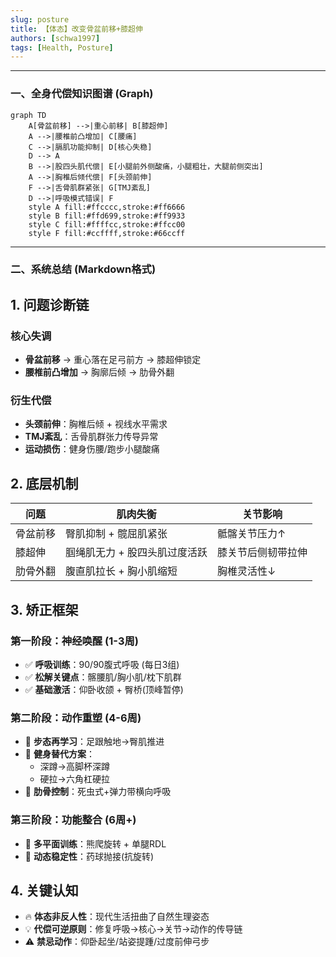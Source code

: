 ```yaml
---
slug: posture
title: 【体态】改变骨盆前移+膝超伸
authors: [schwa1997]
tags: [Health, Posture]
---
```



---

### **一、全身代偿知识图谱 (Graph)**
```mermaid
graph TD
    A[骨盆前移] -->|重心前移| B[膝超伸]
    A -->|腰椎前凸增加| C[腰痛]
    C -->|膈肌功能抑制| D[核心失稳]
    D --> A
    B -->|股四头肌代偿| E[小腿前外侧酸痛，小腿粗壮，大腿前侧突出]
    A -->|胸椎后倾代偿| F[头颈前伸]
    F -->|舌骨肌群紧张| G[TMJ紊乱]
    D -->|呼吸模式错误| F
    style A fill:#ffcccc,stroke:#ff6666
    style B fill:#ffd699,stroke:#ff9933
    style C fill:#ffffcc,stroke:#ffcc00
    style F fill:#ccffff,stroke:#66ccff
```


---

### **二、系统总结 (Markdown格式)**

## 1. 问题诊断链
### 核心失调
- **骨盆前移** → 重心落在足弓前方 → 膝超伸锁定
- **腰椎前凸增加** → 胸廓后倾 → 肋骨外翻

### 衍生代偿
- **头颈前伸**：胸椎后倾 + 视线水平需求
- **TMJ紊乱**：舌骨肌群张力传导异常
- **运动损伤**：健身伤腰/跑步小腿酸痛

## 2. 底层机制
| 问题 | 肌肉失衡 | 关节影响 |
|------|----------|----------|
| 骨盆前移 | 臀肌抑制 + 髋屈肌紧张 | 骶髂关节压力↑ |
| 膝超伸 | 腘绳肌无力 + 股四头肌过度活跃 | 膝关节后侧韧带拉伸 |
| 肋骨外翻 | 腹直肌拉长 + 胸小肌缩短 | 胸椎灵活性↓ |

## 3. 矫正框架
### 第一阶段：神经唤醒 (1-3周)
- ✅ **呼吸训练**：90/90腹式呼吸 (每日3组)
- ✅ **松解关键点**：髂腰肌/胸小肌/枕下肌群
- ✅ **基础激活**：仰卧收颌 + 臀桥(顶峰暂停)

### 第二阶段：动作重塑 (4-6周)
- 🔄 **步态再学习**：足跟触地→臀肌推进
- 🔄 **健身替代方案**：
  - 深蹲→高脚杯深蹲
  - 硬拉→六角杠硬拉
- 🔄 **肋骨控制**：死虫式+弹力带横向呼吸

### 第三阶段：功能整合 (6周+)
- 🎯 **多平面训练**：熊爬旋转 + 单腿RDL
- 🎯 **动态稳定性**：药球抛接(抗旋转)

## 4. 关键认知
- 🔥 **体态非反人性**：现代生活扭曲了自然生理姿态
- 💡 **代偿可逆原则**：修复呼吸→核心→关节→动作的传导链
- ⚠️ **禁忌动作**：仰卧起坐/站姿提踵/过度前伸弓步


